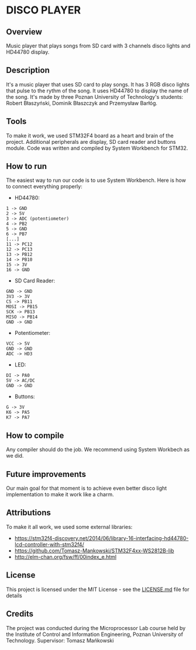 # DISCO PLAYER

## Overview
Music player that plays songs from SD card with 3 channels disco lights and HD44780 display. 
## Description 
It's a music player that uses SD card to play songs. It has 3 RGB disco lights that pulse to the rythm of the song. It uses HD44780 to display the name of the song. It's made by three Poznan University of Technology's students: Robert Błaszyński, Dominik Błaszczyk and Przemysław Barłóg.
## Tools 
To make it work, we used STM32F4 board as a heart and brain of the project. Additional peripherals are display, SD card reader and buttons module. Code was written and compiled by System Workbench for STM32.
## How to run 
The easiest way to run our code is to use System Workbench. Here is how to connect everything properly:

* HD44780:
```
1 -> GND
2 -> 5V
3 -> ADC (potentiometer)
4 -> PB2
5 -> GND
6 -> PB7
[...]
11 -> PC12
12 -> PC13
13 -> PB12
14 -> PB10
15 -> 3V
16 -> GND
```

* SD Card Reader:
```
GND -> GND
3V3 -> 3V
CS -> PB11
MOSI -> PB15
SCK -> PB13
MISO -> PB14
GND -> GND
```

* Potentiometer:
```
VCC -> 5V
GND -> GND
ADC -> HD3
```

* LED:
```
DI -> PA0
5V -> AC/DC
GND -> GND
```

* Buttons:
```
G -> 3V
K6 -> PA5
K7 -> PA7
```

## How to compile 
Any compiler should do the job. We recommend using System Workbech as we did.
## Future improvements 
Our main goal for that moment is to achieve even better disco light implementation to make it work like a charm.
## Attributions
To make it all work, we used some external libraries:
* https://stm32f4-discovery.net/2014/06/library-16-interfacing-hd44780-lcd-controller-with-stm32f4/
* https://github.com/Tomasz-Mankowski/STM32F4xx-WS2812B-lib
* http://elm-chan.org/fsw/ff/00index_e.html

## License
This project is licensed under the MIT License - see the [LICENSE.md](LICENSE.md) file for details
## Credits
The project was conducted during the Microprocessor Lab course held by the Institute of Control and Information Engineering, Poznan University of Technology.
Supervisor: Tomasz Mańkowski
